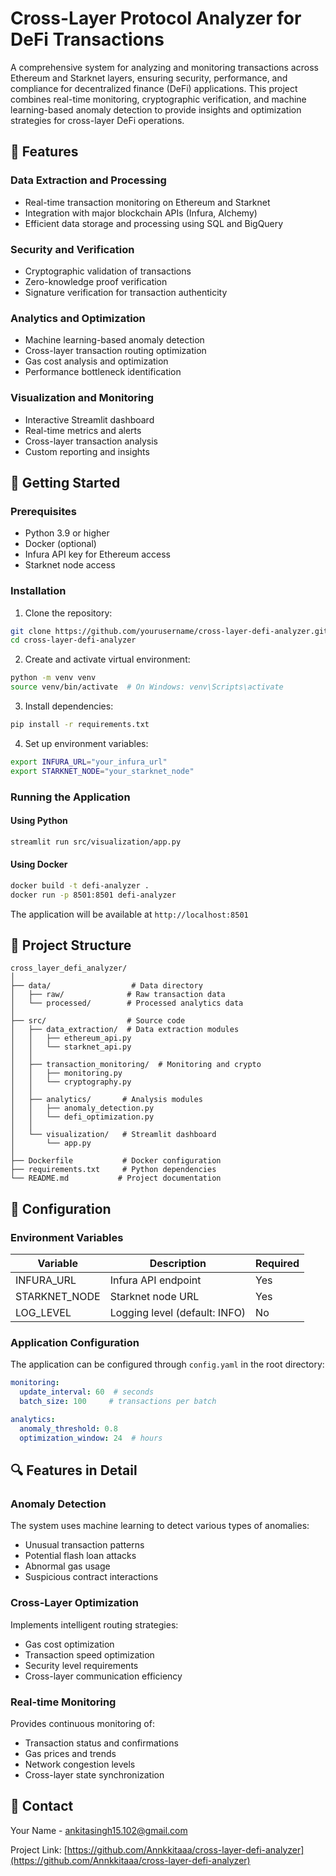 # Cross-Layer Protocol Analyzer for DeFi Transactions

A comprehensive system for analyzing and monitoring transactions across Ethereum and Starknet layers, ensuring security, performance, and compliance for decentralized finance (DeFi) applications. This project combines real-time monitoring, cryptographic verification, and machine learning-based anomaly detection to provide insights and optimization strategies for cross-layer DeFi operations.

## 🌟 Features

### Data Extraction and Processing
- Real-time transaction monitoring on Ethereum and Starknet
- Integration with major blockchain APIs (Infura, Alchemy)
- Efficient data storage and processing using SQL and BigQuery

### Security and Verification
- Cryptographic validation of transactions
- Zero-knowledge proof verification
- Signature verification for transaction authenticity

### Analytics and Optimization
- Machine learning-based anomaly detection
- Cross-layer transaction routing optimization
- Gas cost analysis and optimization
- Performance bottleneck identification

### Visualization and Monitoring
- Interactive Streamlit dashboard
- Real-time metrics and alerts
- Cross-layer transaction analysis
- Custom reporting and insights

## 🚀 Getting Started

### Prerequisites
- Python 3.9 or higher
- Docker (optional)
- Infura API key for Ethereum access
- Starknet node access

### Installation

1. Clone the repository:
```bash
git clone https://github.com/yourusername/cross-layer-defi-analyzer.git
cd cross-layer-defi-analyzer
```

2. Create and activate virtual environment:
```bash
python -m venv venv
source venv/bin/activate  # On Windows: venv\Scripts\activate
```

3. Install dependencies:
```bash
pip install -r requirements.txt
```

4. Set up environment variables:
```bash
export INFURA_URL="your_infura_url"
export STARKNET_NODE="your_starknet_node"
```

### Running the Application

#### Using Python
```bash
streamlit run src/visualization/app.py
```

#### Using Docker
```bash
docker build -t defi-analyzer .
docker run -p 8501:8501 defi-analyzer
```

The application will be available at `http://localhost:8501`

## 📁 Project Structure
```
cross_layer_defi_analyzer/
│
├── data/                  # Data directory
│   ├── raw/              # Raw transaction data
│   └── processed/        # Processed analytics data
│
├── src/                  # Source code
│   ├── data_extraction/  # Data extraction modules
│   │   ├── ethereum_api.py
│   │   └── starknet_api.py
│   │
│   ├── transaction_monitoring/  # Monitoring and crypto
│   │   ├── monitoring.py
│   │   └── cryptography.py
│   │
│   ├── analytics/       # Analysis modules
│   │   ├── anomaly_detection.py
│   │   └── defi_optimization.py
│   │
│   └── visualization/   # Streamlit dashboard
│       └── app.py
│
├── Dockerfile           # Docker configuration
├── requirements.txt     # Python dependencies
└── README.md           # Project documentation
```

## 🔧 Configuration

### Environment Variables
| Variable | Description | Required |
|----------|-------------|----------|
| INFURA_URL | Infura API endpoint | Yes |
| STARKNET_NODE | Starknet node URL | Yes |
| LOG_LEVEL | Logging level (default: INFO) | No |

### Application Configuration
The application can be configured through `config.yaml` in the root directory:
```yaml
monitoring:
  update_interval: 60  # seconds
  batch_size: 100     # transactions per batch

analytics:
  anomaly_threshold: 0.8
  optimization_window: 24  # hours
```

## 🔍 Features in Detail

### Anomaly Detection
The system uses machine learning to detect various types of anomalies:
- Unusual transaction patterns
- Potential flash loan attacks
- Abnormal gas usage
- Suspicious contract interactions

### Cross-Layer Optimization
Implements intelligent routing strategies:
- Gas cost optimization
- Transaction speed optimization
- Security level requirements
- Cross-layer communication efficiency

### Real-time Monitoring
Provides continuous monitoring of:
- Transaction status and confirmations
- Gas prices and trends
- Network congestion levels
- Cross-layer state synchronization

## 📧 Contact

Your Name - ankitasingh15.102@gmail.com

Project Link: [https://github.com/Annkkitaaa/cross-layer-defi-analyzer](https://github.com/Annkkitaaa/cross-layer-defi-analyzer)

